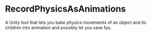# RecordPhysicsAsAnimations
 A Unity tool that lets you bake physics movements of an object and its children into animation and possibly let you save fps.
